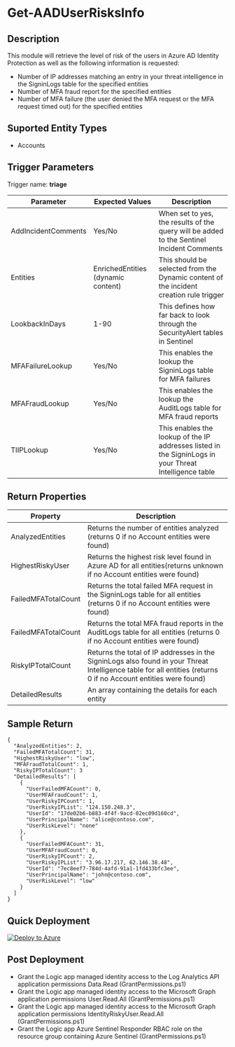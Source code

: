# Get-AADUserRisksInfo

## Description
This module will retrieve the level of risk of the users in Azure AD Identity Protection as well as the following information is requested:
* Number of IP addresses matching an entry in your threat intelligence in the SigninLogs table for the specified entities
* Number of MFA fraud report for the specified entities
* Number of MFA failure (the user denied the MFA request or the MFA request timed out) for the specified entities

## Suported Entity Types
* Accounts

## Trigger Parameters

Trigger name: **triage**

|Parameter|Expected Values|Description|
|---|---|---|
|AddIncidentComments|Yes/No|When set to yes, the results of the query will be added to the Sentinel Incident Comments|
|Entities|EnrichedEntities (dynamic content)|This should be selected from the Dynamic content of the incident creation rule trigger|
|LookbackInDays|1-90|This defines how far back to look through the SecurityAlert tables in Sentinel|
|MFAFailureLookup|Yes/No|This enables the lookup the SigninLogs table for MFA failures|
|MFAFraudLookup|Yes/No|This enables the lookup the AuditLogs table for MFA fraud reports|
|TIIPLookup|Yes/No|This enables the lookup of the IP addresses listed in the SigninLogs in your Threat Intelligence table|


## Return Properties

|Property|Description|
|---|---|
|AnalyzedEntities|Returns the number of entities analyzed (returns 0 if no Account entities were found)|
|HighestRiskyUser|Returns the highest risk level found in Azure AD for all entities(returns unknown if no Account entities were found)|
|FailedMFATotalCount|Returns the total failed MFA request in the SigninLogs table for all entities (returns 0 if no Account entities were found)|
|FailedMFATotalCount|Returns the total MFA fraud reports in the AuditLogs table for all entities (returns 0 if no Account entities were found)|
|RiskyIPTotalCount|Returns the total of IP addresses in the SigninLogs also found in your Threat Intelligence table for all entities (returns 0 if no Account entities were found)|
|DetailedResults|An array containing the details for each entity|

## Sample Return

```
{
  "AnalyzedEntities": 2,
  "FailedMFATotalCount": 31,
  "HighestRiskyUser": "low",
  "MFAFraudTotalCount": 1,
  "RiskyIPTotalCount": 3
  "DetailedResults": [
    {
      "UserFailedMFACount": 0,
      "UserMFAFraudCount": 1,
      "UserRiskyIPCount": 1,
      "UserRiskyIPList": "124.150.248.3",
      "UserId": "17de02b6-b883-4f4f-9acd-02ec09d160cd",
      "UserPrincipalName": "alice@contoso.com",
      "UserRiskLevel": "none"
    },
    {
      "UserFailedMFACount": 31,
      "UserMFAFraudCount": 0,
      "UserRiskyIPCount": 2,
      "UserRiskyIPList": "3.96.17.217, 62.146.38.48",
      "UserId": "7ec8eef7-784d-4afd-91a1-1fd433bfc3ee",
      "UserPrincipalName": "john@contoso.com",
      "UserRiskLevel": "low"
    }
  ]
}
```

## Quick Deployment

[![Deploy to Azure](https://aka.ms/deploytoazurebutton)](https://portal.azure.com/#create/Microsoft.Template/uri/https%3A%2F%2Fraw.githubusercontent.com%2Fbriandelmsft%2FSentinelAutomationModules%2Fmain%2FModules%2Fmain%2Fazuredeploy.json)

## Post Deployment

* Grant the Logic app managed identity access to the Log Analytics API application permissions Data.Read (GrantPermissions.ps1)
* Grant the Logic app managed identity access to the Microsoft Graph application permissions User.Read.All (GrantPermissions.ps1)
* Grant the Logic app managed identity access to the Microsoft Graph application permissions IdentityRiskyUser.Read.All (GrantPermissions.ps1)
* Grant the Logic app Azure Sentinel Responder RBAC role on the resource group containing Azure Sentinel (GrantPermissions.ps1)
